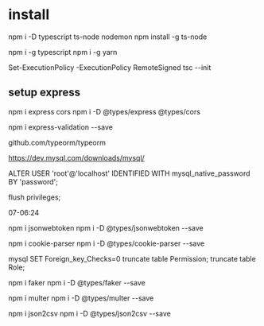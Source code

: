# install

npm i -D typescript ts-node nodemon
npm install -g ts-node

npm i -g typescript
npm i -g yarn

Set-ExecutionPolicy -ExecutionPolicy RemoteSigned
tsc --init

## setup express

npm i express cors
npm i -D @types/express @types/cors

npm i express-validation --save

github.com/typeorm/typeorm

https://dev.mysql.com/downloads/mysql/

ALTER USER 'root'@'localhost' IDENTIFIED WITH mysql_native_password BY 'password';

flush privileges;

07-06:24

npm i jsonwebtoken
npm i -D @types/jsonwebtoken --save

npm i cookie-parser
npm i -D @types/cookie-parser --save

mysql
    SET Foreign_key_Checks=0
    truncate table Permission;
    truncate table Role;


npm i faker
npm i -D @types/faker --save

npm i multer
npm i -D @types/multer --save

npm i json2csv
npm i -D @types/json2csv --save

